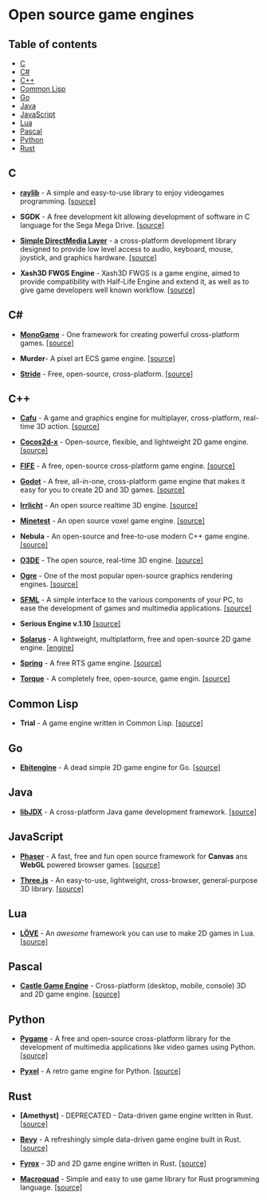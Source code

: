 # Open source game engines

## Table of contents

- [C](#c)
- [C#](#c-sharp)
- [C++](#cpp)
- [Common Lisp](#common-lisp)
- [Go](#go)
- [Java](#java)
- [JavaScript](#javascript)
- [Lua](#lua)
- [Pascal](#pascal)
- [Python](#python)
- [Rust](#rust)

## C

- **[raylib](https://www.raylib.com)** -  A simple and easy-to-use library to enjoy videogames programming. [[source]](https://github.com/raysan5/raylib)

- **SGDK** - A free development kit allowing development of software in C language for the Sega Mega Drive. [[source]](https://github.com/Stephane-D/SGDK)

- **[Simple DirectMedia Layer](https://github.com/libsdl-org)** - a cross-platform development library designed to provide low level access to audio, keyboard, mouse, joystick, and graphics hardware. [[source]](https://github.com/libsdl-org/SDL)

- **Xash3D FWGS Engine** - Xash3D FWGS is a game engine, aimed to provide compatibility with Half-Life Engine and extend it, as well as to give game developers well known workflow. [[source]](https://github.com/FWGS/xash3d-fwgs)

## C# <span id="c-sharp">

- **[MonoGame](https://monogame.net)** - One framework for creating
powerful cross-platform games. [[source]](https://github.com/MonoGame/MonoGame)

- **Murder**- A pixel art ECS game engine. [[source]](https://github.com/isadorasophia/murder)

- **[Stride](https://www.stride3d.net)** - Free, open-source, cross-platform. [[source]](https://github.com/stride3d/stride)

## C++ <span id="cpp">

- **[Cafu](https://www.cafu.de)** - A game and graphics engine for multiplayer, cross-platform, real-time 3D action. [[source]](https://bitbucket.org/cafu/cafu/src/master)

- **[Cocos2d-x](https://www.cocos.com/en/cocos2d-x)** - Open-source, flexible, and lightweight 2D game engine. [[source]](https://github.com/cocos2d/cocos2d-x)

- **[FIFE](https://www.fifengine.net)** - A free, open-source cross-platform game engine. [[source]](https://github.com/fifengine/fifengine)

- **[Godot](https://godotengine.org)** - A free, all-in-one, cross-platform game engine that makes it easy for you to create 2D and 3D games. [[source]](https://github.com/godotengine/godot)

- **[Irrlicht](https://irrlicht.sourceforge.io)** - An open source realtime 3D engine. [[source]](https://github.com/zaki/irrlicht)

- **[Minetest](https://www.minetest.net)** - An open source voxel game engine. [[source]](https://github.com/minetest/minetest)

- **Nebula** - An open-source and free-to-use modern C++ game engine. [[source]](https://github.com/gscept/nebula)

- **[O3DE](https://o3de.org)** - The open source, real-time 3D engine. [[source]](https://github.com/o3de/o3de)

- **[Ogre](https://www.ogre3d.org)** - One of the most popular open-source graphics rendering engines. [[source]](https://github.com/OGRECave/ogre)

- **[SFML](https://www.sfml-dev.org)** -  A simple interface to the various components of your PC, to ease the development of games and multimedia applications. [[source]](https://github.com/SFML/SFML)

- **Serious Engine v.1.10** [[source]](https://github.com/Croteam-official/Serious-Engine)

- **[Solarus](https://www.solarus-games.org/)** - A lightweight, multiplatform, free and open-source 2D game engine. [[engine]](https://gitlab.com/solarus-games/solarus)

- **[Spring](https://springrts.com)** - A free RTS game engine. [[source]](https://github.com/spring/spring)

- **[Torque](https://torque3d.org)** - A completely free, open-source, game engin. [[source]](https://github.com/TorqueGameEngines)

## Common Lisp

- **Trial** - A game engine written in Common Lisp. [[source]](https://github.com/Shirakumo/trial)

## Go

- **[Ebitengine](https://ebitengine.org)** - A dead simple 2D game engine for Go. [[source]](https://github.com/hajimehoshi/ebiten)

## Java

- **[libJDX](https://libgdx.com)** - A cross-platform Java game development framework. [[source]](https://github.com/libgdx/libgdx)

## JavaScript

- **[Phaser](https://phaser.io)** - A fast, free and fun open source framework for **Canvas** ans **WebGL** powered browser games. [[source]](https://github.com/photonstorm/phaser)

- **[Three.js](https://threejs.org/)** - An easy-to-use, lightweight, cross-browser, general-purpose 3D library. [[source]](https://github.com/mrdoob/three.js)

## Lua

- **[LÖVE](https://love2d.org)** - An *awesome* framework you can use to make 2D games in Lua. [[source]](https://github.com/love2d/love)

## Pascal

- **[Castle Game Engine](https://castle-engine.io)** - Cross-platform (desktop, mobile, console) 3D and 2D game engine. [[source]](https://github.com/castle-engine/castle-engine)

## Python

- **[Pygame](https://www.pygame.org)** - A free and open-source cross-platform library for the development of multimedia applications like video games using Python. [[source]](https://github.com/pygame/pygame)

- **[Pyxel](https://www.pyxelstudio.net)** - A retro game engine for Python. [[source]](https://github.com/kitao/pyxel)

## Rust

- **[Amethyst]** - DEPRECATED - Data-driven game engine written in Rust. [[source]](https://github.com/amethyst/amethyst)

- **[Bevy](https://bevyengine.org)** - A refreshingly simple data-driven game engine built in Rust. [[source]](https://github.com/bevyengine/bevy)

- **[Fyrox](https://fyrox.rs)** - 3D and 2D game engine written in Rust. [[source]](https://github.com/FyroxEngine/Fyrox)

- **[Macroquad](https://macroquad.rs)** - Simple and easy to use game library for Rust programming language. [[source]](https://github.com/not-fl3/macroquad)
